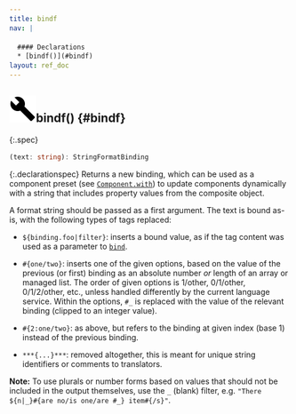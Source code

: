 ```yaml
---
title: bindf
nav: |

  #### Declarations
  * [bindf()](#bindf)
layout: ref_doc
---
```


## ![](/assets/icons/spec-function.svg)bindf() {#bindf}
{:.spec}

```typescript
(text: string): StringFormatBinding
```
{:.declarationspec}
Returns a new binding, which can be used as a component preset (see [`Component.with`](./Component#Component:with)) to update components dynamically with a string that includes property values from the composite object.


A format string should be passed as a first argument. The text is bound as-is, with the following types of tags replaced:


- `${binding.foo|filter}`: inserts a bound value, as if the tag content was used as a parameter to [`bind`](./bind).

- `#{one/two}`: inserts one of the given options, based on the value of the previous (or first) binding as an absolute number _or_ length of an array or managed list. The order of given options is 1/other, 0/1/other, 0/1/2/other, etc., unless handled differently by the current language service. Within the options, `#_` is replaced with the value of the relevant binding (clipped to an integer value).

- `#{2:one/two}`: as above, but refers to the binding at given index (base 1) instead of the previous binding.

- `***{...}***`: removed altogether, this is meant for unique string identifiers or comments to translators.

**Note:** To use plurals or number forms based on values that should not be included in the output themselves, use the `_` (blank) filter, e.g. `"There ${n|_}#{are no/is one/are #_} item#{/s}"`.

